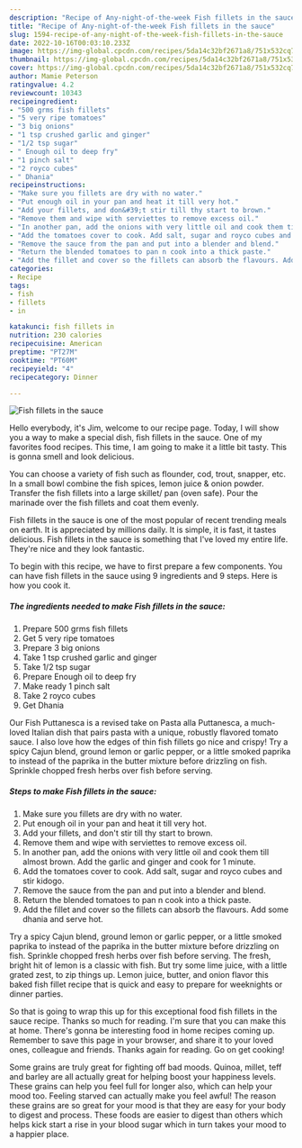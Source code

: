 ```yaml
---
description: "Recipe of Any-night-of-the-week Fish fillets in the sauce"
title: "Recipe of Any-night-of-the-week Fish fillets in the sauce"
slug: 1594-recipe-of-any-night-of-the-week-fish-fillets-in-the-sauce
date: 2022-10-16T00:03:10.233Z
image: https://img-global.cpcdn.com/recipes/5da14c32bf2671a8/751x532cq70/fish-fillets-in-the-sauce-recipe-main-photo.jpg
thumbnail: https://img-global.cpcdn.com/recipes/5da14c32bf2671a8/751x532cq70/fish-fillets-in-the-sauce-recipe-main-photo.jpg
cover: https://img-global.cpcdn.com/recipes/5da14c32bf2671a8/751x532cq70/fish-fillets-in-the-sauce-recipe-main-photo.jpg
author: Mamie Peterson
ratingvalue: 4.2
reviewcount: 10343
recipeingredient:
- "500 grms fish fillets"
- "5 very ripe tomatoes"
- "3 big onions"
- "1 tsp crushed garlic and ginger"
- "1/2 tsp sugar"
- " Enough oil to deep fry"
- "1 pinch salt"
- "2 royco cubes"
- " Dhania"
recipeinstructions:
- "Make sure you fillets are dry with no water."
- "Put enough oil in your pan and heat it till very hot."
- "Add your fillets, and don&#39;t stir till thy start to brown."
- "Remove them and wipe with serviettes to remove excess oil."
- "In another pan, add the onions with very little oil and cook them till almost brown. Add the garlic and ginger and cook for 1 minute."
- "Add the tomatoes cover to cook. Add salt, sugar and royco cubes and stir kidogo."
- "Remove the sauce from the pan and put into a blender and blend."
- "Return the blended tomatoes to pan n cook into a thick paste."
- "Add the fillet and cover so the fillets can absorb the flavours. Add some dhania and serve hot."
categories:
- Recipe
tags:
- fish
- fillets
- in

katakunci: fish fillets in 
nutrition: 230 calories
recipecuisine: American
preptime: "PT27M"
cooktime: "PT60M"
recipeyield: "4"
recipecategory: Dinner

---
```



![Fish fillets in the sauce](https://img-global.cpcdn.com/recipes/5da14c32bf2671a8/751x532cq70/fish-fillets-in-the-sauce-recipe-main-photo.jpg)

Hello everybody, it's Jim, welcome to our recipe page. Today, I will show you a way to make a special dish, fish fillets in the sauce. One of my favorites food recipes. This time, I am going to make it a little bit tasty. This is gonna smell and look delicious.

You can choose a variety of fish such as flounder, cod, trout, snapper, etc. In a small bowl combine the fish spices, lemon juice &amp; onion powder. Transfer the fish fillets into a large skillet/ pan (oven safe). Pour the marinade over the fish fillets and coat them evenly.

Fish fillets in the sauce is one of the most popular of recent trending meals on earth. It is appreciated by millions daily. It is simple, it is fast, it tastes delicious. Fish fillets in the sauce is something that I've loved my entire life. They're nice and they look fantastic.


To begin with this recipe, we have to first prepare a few components. You can have fish fillets in the sauce using 9 ingredients and 9 steps. Here is how you cook it.

<!--inarticleads1-->

##### The ingredients needed to make Fish fillets in the sauce:

1. Prepare 500 grms fish fillets
1. Get 5 very ripe tomatoes
1. Prepare 3 big onions
1. Take 1 tsp crushed garlic and ginger
1. Take 1/2 tsp sugar
1. Prepare  Enough oil to deep fry
1. Make ready 1 pinch salt
1. Take 2 royco cubes
1. Get  Dhania


Our Fish Puttanesca is a revised take on Pasta alla Puttanesca, a much-loved Italian dish that pairs pasta with a unique, robustly flavored tomato sauce. I also love how the edges of thin fish fillets go nice and crispy! Try a spicy Cajun blend, ground lemon or garlic pepper, or a little smoked paprika to instead of the paprika in the butter mixture before drizzling on fish. Sprinkle chopped fresh herbs over fish before serving. 

<!--inarticleads2-->

##### Steps to make Fish fillets in the sauce:

1. Make sure you fillets are dry with no water.
1. Put enough oil in your pan and heat it till very hot.
1. Add your fillets, and don&#39;t stir till thy start to brown.
1. Remove them and wipe with serviettes to remove excess oil.
1. In another pan, add the onions with very little oil and cook them till almost brown. Add the garlic and ginger and cook for 1 minute.
1. Add the tomatoes cover to cook. Add salt, sugar and royco cubes and stir kidogo.
1. Remove the sauce from the pan and put into a blender and blend.
1. Return the blended tomatoes to pan n cook into a thick paste.
1. Add the fillet and cover so the fillets can absorb the flavours. Add some dhania and serve hot.


Try a spicy Cajun blend, ground lemon or garlic pepper, or a little smoked paprika to instead of the paprika in the butter mixture before drizzling on fish. Sprinkle chopped fresh herbs over fish before serving. The fresh, bright hit of lemon is a classic with fish. But try some lime juice, with a little grated zest, to zip things up. Lemon juice, butter, and onion flavor this baked fish fillet recipe that is quick and easy to prepare for weeknights or dinner parties. 

So that is going to wrap this up for this exceptional food fish fillets in the sauce recipe. Thanks so much for reading. I'm sure that you can make this at home. There's gonna be interesting food in home recipes coming up. Remember to save this page in your browser, and share it to your loved ones, colleague and friends. Thanks again for reading. Go on get cooking!

Some grains are truly great for fighting off bad moods. Quinoa, millet, teff and barley are all actually great for helping boost your happiness levels. These grains can help you feel full for longer also, which can help your mood too. Feeling starved can actually make you feel awful! The reason these grains are so great for your mood is that they are easy for your body to digest and process. These foods are easier to digest than others which helps kick start a rise in your blood sugar which in turn takes your mood to a happier place.
